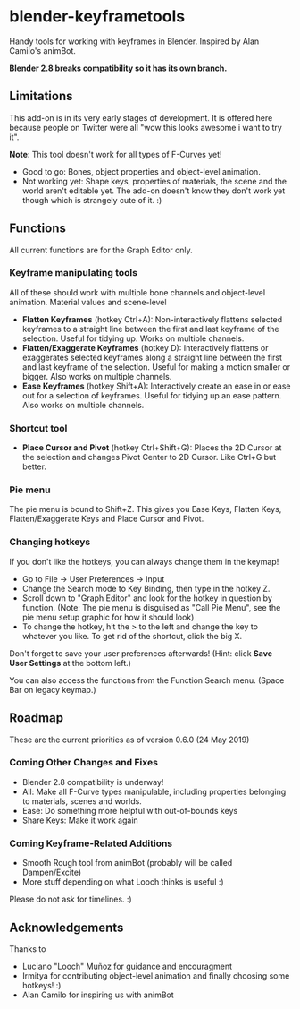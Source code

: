 # blender-keyframetools

Handy tools for working with keyframes in Blender. Inspired by Alan Camilo's animBot.

**Blender 2.8 breaks compatibility so it has its own branch.**

## Limitations

This add-on is in its very early stages of development. It is offered here because people on Twitter were all "wow this looks awesome i want to try it".

**Note**: This tool doesn't work for all types of F-Curves yet!

* Good to go: Bones, object properties and object-level animation.
* Not working yet: Shape keys, properties of materials, the scene and the world aren't editable yet. The add-on doesn't know they don't work yet though which is strangely cute of it. :)

## Functions

All current functions are for the Graph Editor only.

### Keyframe manipulating tools

All of these should work with multiple bone channels and object-level animation. Material values and scene-level 

* **Flatten Keyframes** (hotkey Ctrl+A): Non-interactively flattens selected keyframes to a straight line between the first and last keyframe of the selection. Useful for tidying up. Works on multiple channels.
* **Flatten/Exaggerate Keyframes** (hotkey D): Interactively flattens or exaggerates selected keyframes along a straight line between the first and last keyframe of the selection. Useful for making a motion smaller or bigger. Also works on multiple channels. 
* **Ease Keyframes** (hotkey Shift+A): Interactively create an ease in or ease out for a selection of keyframes. Useful for tidying up an ease pattern. Also works on multiple channels. 

### Shortcut tool

* **Place Cursor and Pivot** (hotkey Ctrl+Shift+G): Places the 2D Cursor at the selection and changes Pivot Center to 2D Cursor. Like Ctrl+G but better.

### Pie menu

The pie menu is bound to Shift+Z. This gives you Ease Keys, Flatten Keys, Flatten/Exaggerate Keys and Place Cursor and Pivot.

### Changing hotkeys

If you don't like the hotkeys, you can always change them in the keymap!

* Go to File -> User Preferences -> Input
* Change the Search mode to Key Binding, then type in the hotkey Z.
* Scroll down to "Graph Editor" and look for the hotkey in question by function. (Note: The pie menu is disguised as "Call Pie Menu", see the pie menu setup graphic for how it should look)
* To change the hotkey, hit the > to the left and change the key to whatever you like. To get rid of the shortcut, click the big X.

Don't forget to save your user preferences afterwards! (Hint: click **Save User Settings** at the bottom left.)

You can also access the functions from the Function Search menu. (Space Bar on legacy keymap.)

## Roadmap

These are the current priorities as of version 0.6.0 (24 May 2019)

### Coming Other Changes and Fixes

* Blender 2.8 compatibility is underway!
* All: Make all F-Curve types manipulable, including properties belonging to materials, scenes and worlds.
* Ease: Do something more helpful with out-of-bounds keys 
* Share Keys: Make it work again

### Coming Keyframe-Related Additions

* Smooth Rough tool from animBot (probably will be called Dampen/Excite)
* More stuff depending on what Looch thinks is useful :)

Please do not ask for timelines. :)

## Acknowledgements

Thanks to

* Luciano "Looch" Muñoz for guidance and encouragment
* Irmitya for contributing object-level animation and finally choosing some hotkeys! :)
* Alan Camilo for inspiring us with animBot
